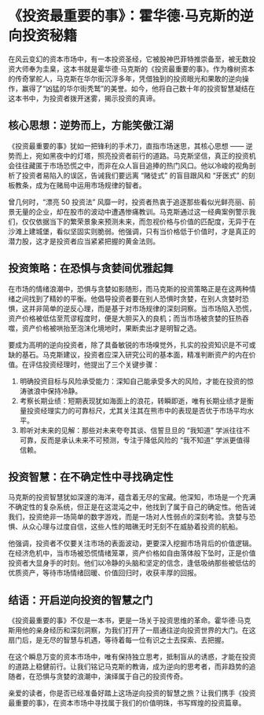 # 《投资最重要的事》：霍华德·马克斯的逆向投资秘籍

在风云变幻的资本市场中，有一本投资圣经，它被股神巴菲特推崇备至，被无数投资大师奉为圭臬，这本书就是霍华德·马克斯的《投资最重要的事》。作为橡树资本的传奇掌舵人，马克斯在华尔街沉浮多年，凭借独到的投资眼光和果敢的逆向操作，赢得了“凶猛的华尔街秃鹫”的美誉。如今，他将自己数十年的投资智慧凝结在这本书中，为投资者拨开迷雾，揭示投资的真谛。

## 核心思想：逆势而上，方能笑傲江湖

《投资最重要的事》犹如一把锋利的手术刀，直指市场迷思，其核心思想 ——
逆势而上，宛如黑夜中的灯塔，照亮投资者前行的道路。马克斯坚信，真正的投资机会往往藏匿于市场恐慌之中，而非在众人盲目追捧的热门风口。他以冷峻的视角剖析了投资者易陷入的误区，告诫我们要远离 “赌徒式” 的盲目跟风和 “牙医式”
的刻板教条，成为在赌局中运用市场规律的智者。

曾几何时，“漂亮 50 投资法”
风靡一时，投资者热衷于追逐那些看似光鲜亮丽、前景无量的企业，却在股市的波动中遭遇惨痛教训。马克斯通过这一经典案例警示我们，仅仅依据当下的繁荣景象来预测未来，而忽视价格与价值的匹配度，无异于在沙滩上建城堡，看似坚固实则脆弱。他强调，只有当价格低于价值时，才是真正的潜力股，这才是投资者应当紧紧把握的黄金法则。

## 投资策略：在恐惧与贪婪间优雅起舞

在市场的情绪浪潮中，恐惧与贪婪如影随形，而马克斯的投资策略正是在这两种情绪之间找到了精妙的平衡。他倡导投资者要在别人恐惧时贪婪，在别人贪婪时恐惧，这并非简单的逆反心理，而是基于对市场规律的深刻洞察。当市场陷入恐慌，资产价格被低估至荒谬程度时，便是大胆买入的良机；而当市场被贪婪的狂热吞噬，资产价格被哄抬至泡沫化境地时，果断卖出才是明智之选。

要成为高明的逆向投资者，除了具备敏锐的市场嗅觉外，扎实的投资知识是不可或缺的基石。马克斯建议，投资者应深入研究公司的基本面，精准判断资产的内在价值。在评估投资经理时，他提出了三个关键步骤：

1. 明确投资目标与风险承受能力：深知自己能承受多大的风险，才能在投资的惊涛骇浪中保持冷静。
2. 考察长期业绩：短期表现犹如海面上的浪花，转瞬即逝，唯有长期业绩才是衡量投资经理实力的可靠标尺，尤其关注其在熊市中的表现是否优于市场平均水平。
3. 聆听对未来的见解：那些对未来夸夸其谈、信誓旦旦的 “我知道” 学派往往不可靠，反而是承认未来不可预测，专注于降低风险的 “我不知道” 学派更值得信赖。

## 投资智慧：在不确定性中寻找确定性

马克斯的投资智慧犹如深邃的海洋，蕴含着无尽的宝藏。他深知，市场是一个充满不确定性的复杂系统，但正是在这混沌之中，他找到了属于自己的确定性。他告诫我们，投资绝非一场简单的数字游戏，而是一场对人性弱点的深刻考验。贪婪与恐惧、从众心理与过度自信，这些人性的暗礁无时无刻不在威胁着投资的航船。

他强调，投资者不仅要关注市场的表面波动，更要深入挖掘市场背后的价值逻辑。在经济危机中，当市场被恐慌情绪笼罩，资产价格如自由落体般下坠时，正是价值投资者大显身手的时刻。他们以冷静的头脑和坚定的信念，逢低吸纳那些被低估的优质资产，等待市场情绪回暖、价值回归时，收获丰厚的回报。

## 结语：开启逆向投资的智慧之门

《投资最重要的事》不仅是一本书，更是一场关于投资思维的革命。霍华德·马克斯用他的亲身经历和深刻洞察，为我们打开了一扇通往逆向投资世界的大门。在这扇门后，是无尽的智慧与机遇，等待着每一位有识之士去探索、去把握。

在这个瞬息万变的资本市场中，唯有保持独立思考，抵制盲从的诱惑，才能在投资的道路上稳健前行。让我们铭记马克斯的教诲，成为逆向的思考者，而非趋势的追随者，在恐惧与贪婪的浪潮中，演绎属于自己的投资传奇。

亲爱的读者，你是否已经准备好踏上这场逆向投资的智慧之旅？让我们携手《投资最重要的事》，在资本市场中寻找属于我们的价值明珠，书写辉煌的投资篇章。
